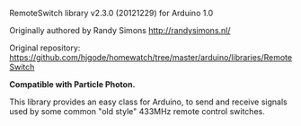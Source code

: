 RemoteSwitch library v2.3.0 (20121229) for Arduino 1.0

Originally authored by Randy Simons http://randysimons.nl/

Original repository: https://github.com/hjgode/homewatch/tree/master/arduino/libraries/RemoteSwitch
 
**Compatible with Particle Photon.**

This library provides an easy class for Arduino, to send and receive signals
used by some common "old style" 433MHz remote control switches.
